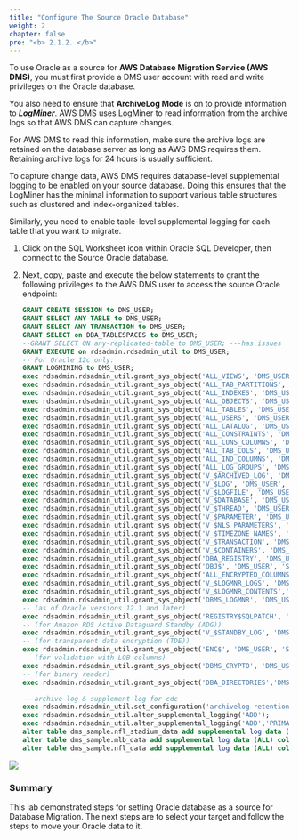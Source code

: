 ```yaml
---
title: "Configure The Source Oracle Database"
weight: 2
chapter: false
pre: "<b> 2.1.2. </b>"
---
```


To use Oracle as a source for **AWS Database Migration Service (AWS DMS)**, you must first provide a DMS user account with read and write privileges on the Oracle database.

You also need to ensure that **ArchiveLog Mode** is on to provide information to **_LogMiner_**. AWS DMS uses LogMiner to read information from the archive logs so that AWS DMS can capture changes.

For AWS DMS to read this information, make sure the archive logs are retained on the database server as long as AWS DMS requires them. Retaining archive logs for 24 hours is usually sufficient.

To capture change data, AWS DMS requires database-level supplemental logging to be enabled on your source database. Doing this ensures that the LogMiner has the minimal information to support various table structures such as clustered and index-organized tables.

Similarly, you need to enable table-level supplemental logging for each table that you want to migrate.

1. Click on the SQL Worksheet icon within Oracle SQL Developer, then connect to the Source Oracle database.

2. Next, copy, paste and execute the below statements to grant the following privileges to the AWS DMS user to access the source Oracle endpoint:

    ```sql
    GRANT CREATE SESSION to DMS_USER;
    GRANT SELECT ANY TABLE to DMS_USER;
    GRANT SELECT ANY TRANSACTION to DMS_USER;
    GRANT SELECT on DBA_TABLESPACES to DMS_USER;
    --GRANT SELECT ON any-replicated-table to DMS_USER; ---has issues
    GRANT EXECUTE on rdsadmin.rdsadmin_util to DMS_USER;
    -- For Oracle 12c only:
    GRANT LOGMINING to DMS_USER;
    exec rdsadmin.rdsadmin_util.grant_sys_object('ALL_VIEWS', 'DMS_USER', 'SELECT');
    exec rdsadmin.rdsadmin_util.grant_sys_object('ALL_TAB_PARTITIONS', 'DMS_USER', 'SELECT');
    exec rdsadmin.rdsadmin_util.grant_sys_object('ALL_INDEXES', 'DMS_USER', 'SELECT');
    exec rdsadmin.rdsadmin_util.grant_sys_object('ALL_OBJECTS', 'DMS_USER', 'SELECT');
    exec rdsadmin.rdsadmin_util.grant_sys_object('ALL_TABLES', 'DMS_USER', 'SELECT');
    exec rdsadmin.rdsadmin_util.grant_sys_object('ALL_USERS', 'DMS_USER', 'SELECT');
    exec rdsadmin.rdsadmin_util.grant_sys_object('ALL_CATALOG', 'DMS_USER', 'SELECT');
    exec rdsadmin.rdsadmin_util.grant_sys_object('ALL_CONSTRAINTS', 'DMS_USER', 'SELECT');
    exec rdsadmin.rdsadmin_util.grant_sys_object('ALL_CONS_COLUMNS', 'DMS_USER', 'SELECT');
    exec rdsadmin.rdsadmin_util.grant_sys_object('ALL_TAB_COLS', 'DMS_USER', 'SELECT');
    exec rdsadmin.rdsadmin_util.grant_sys_object('ALL_IND_COLUMNS', 'DMS_USER', 'SELECT');
    exec rdsadmin.rdsadmin_util.grant_sys_object('ALL_LOG_GROUPS', 'DMS_USER', 'SELECT');
    exec rdsadmin.rdsadmin_util.grant_sys_object('V_$ARCHIVED_LOG', 'DMS_USER', 'SELECT');
    exec rdsadmin.rdsadmin_util.grant_sys_object('V_$LOG', 'DMS_USER', 'SELECT');
    exec rdsadmin.rdsadmin_util.grant_sys_object('V_$LOGFILE', 'DMS_USER', 'SELECT');
    exec rdsadmin.rdsadmin_util.grant_sys_object('V_$DATABASE', 'DMS_USER', 'SELECT');
    exec rdsadmin.rdsadmin_util.grant_sys_object('V_$THREAD', 'DMS_USER', 'SELECT');
    exec rdsadmin.rdsadmin_util.grant_sys_object('V_$PARAMETER', 'DMS_USER', 'SELECT');
    exec rdsadmin.rdsadmin_util.grant_sys_object('V_$NLS_PARAMETERS', 'DMS_USER', 'SELECT');
    exec rdsadmin.rdsadmin_util.grant_sys_object('V_$TIMEZONE_NAMES', 'DMS_USER', 'SELECT');
    exec rdsadmin.rdsadmin_util.grant_sys_object('V_$TRANSACTION', 'DMS_USER', 'SELECT');
    exec rdsadmin.rdsadmin_util.grant_sys_object('V_$CONTAINERS', 'DMS_USER', 'SELECT');
    exec rdsadmin.rdsadmin_util.grant_sys_object('DBA_REGISTRY', 'DMS_USER', 'SELECT');
    exec rdsadmin.rdsadmin_util.grant_sys_object('OBJ$', 'DMS_USER', 'SELECT');
    exec rdsadmin.rdsadmin_util.grant_sys_object('ALL_ENCRYPTED_COLUMNS', 'DMS_USER', 'SELECT');
    exec rdsadmin.rdsadmin_util.grant_sys_object('V_$LOGMNR_LOGS', 'DMS_USER', 'SELECT');
    exec rdsadmin.rdsadmin_util.grant_sys_object('V_$LOGMNR_CONTENTS','DMS_USER','SELECT');
    exec rdsadmin.rdsadmin_util.grant_sys_object('DBMS_LOGMNR', 'DMS_USER', 'EXECUTE');
    -- (as of Oracle versions 12.1 and later)
    exec rdsadmin.rdsadmin_util.grant_sys_object('REGISTRY$SQLPATCH', 'DMS_USER', 'SELECT');
    -- (for Amazon RDS Active Dataguard Standby (ADG))
    exec rdsadmin.rdsadmin_util.grant_sys_object('V_$STANDBY_LOG', 'DMS_USER', 'SELECT'); 
    -- (for transparent data encryption (TDE))
    exec rdsadmin.rdsadmin_util.grant_sys_object('ENC$', 'DMS_USER', 'SELECT'); 
    -- (for validation with LOB columns)
    exec rdsadmin.rdsadmin_util.grant_sys_object('DBMS_CRYPTO', 'DMS_USER', 'EXECUTE');
    -- (for binary reader)
    exec rdsadmin.rdsadmin_util.grant_sys_object('DBA_DIRECTORIES','DMS_USER','SELECT');  

    ---archive log & supplement log for cdc 
    exec rdsadmin.rdsadmin_util.set_configuration('archivelog retention hours',24);
    exec rdsadmin.rdsadmin_util.alter_supplemental_logging('ADD');
    exec rdsadmin.rdsadmin_util.alter_supplemental_logging('ADD','PRIMARY KEY');
    alter table dms_sample.nfl_stadium_data add supplemental log data (ALL) columns;
    alter table dms_sample.mlb_data add supplemental log data (ALL) columns;
    alter table dms_sample.nfl_data add supplemental log data (ALL) columns;
    ```

![](/images/2/1/2/0001.png?width=90pc)

### Summary

This lab demonstrated steps for setting Oracle database as a source for Database Migration. The next steps are to select your target and follow the steps to move your Oracle data to it.